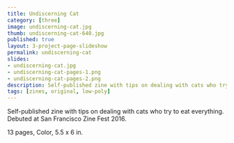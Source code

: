 ```yaml
---
title: Undiscerning Cat
category: [three]
image: undiscerning-cat.jpg
thumb: undiscerning-cat-640.jpg
published: true
layout: 3-project-page-slideshow
permalink: undiscerning-cat
slides: 
- undiscerning-cat.jpg
- undiscerning-cat-pages-1.png
- undiscerning-cat-pages-2.png
description: Self-published zine with tips on dealing with cats who try to eat everything. Debuted at San Francisco Zine Fest 2016.
tags: [zines, original, low-poly]
---
```

Self-published zine with tips on dealing with cats who try to eat everything. Debuted at San Francisco Zine Fest 2016.

13 pages, Color, 5.5 x 6 in.
